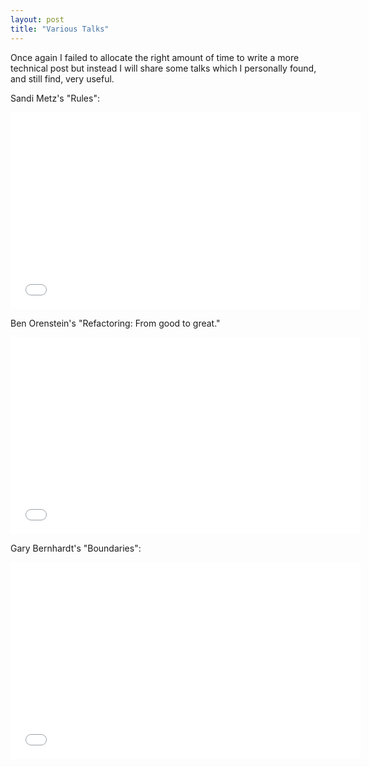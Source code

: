 ```yaml
---
layout: post
title: "Various Talks"
---
```


Once again I failed to allocate the right amount of time to write a more technical post but instead I will share some talks which I personally found, and still find, very useful.

Sandi Metz's "Rules":

<iframe width="560" height="315" src="//www.youtube.com/embed/npOGOmkxuio?list=PLF587C09AE48E15A4" frameborder="0" allowfullscreen></iframe>

Ben Orenstein's "Refactoring: From good to great."

<iframe width="560" height="315" src="//www.youtube.com/embed/DC-pQPq0acs" frameborder="0" allowfullscreen></iframe>

Gary Bernhardt's "Boundaries":

<iframe width="560" height="315" src="//www.youtube.com/embed/yTkzNHF6rMs" frameborder="0" allowfullscreen></iframe>
